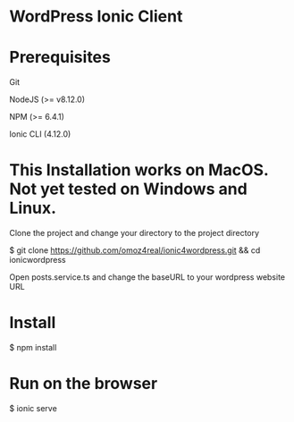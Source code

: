 # WordPress Ionic Client

# Prerequisites

Git

NodeJS (>= v8.12.0)

NPM (>= 6.4.1)

Ionic CLI (4.12.0)

# This Installation works on MacOS. Not yet tested on Windows and Linux.

Clone the project and change your directory to the project directory

$ git clone https://github.com/omoz4real/ionic4wordpress.git && cd ionicwordpress

Open posts.service.ts and change the baseURL to your wordpress website URL

# Install
$ npm install

# Run on the browser
$ ionic serve




